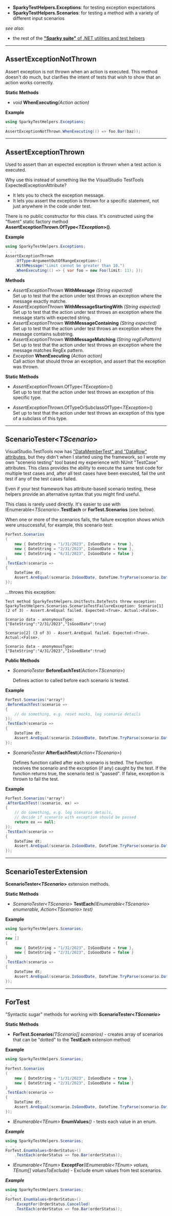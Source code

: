 * **SparkyTestHelpers.Exceptions**: for testing exception expectations
* **SparkyTestHelpers.Scenarios**: for testing a method with a variety of different input scenarios

_see also_: 
* the rest of the [**"Sparky suite"** of .NET utilities and test helpers](https://www.nuget.org/profiles/BrianSchroer)
---
## AssertExceptionNotThrown
Assert exception is not thrown when an action is executed. This method doesn't do much,
but clarifies the intent of tests that wish to show that an action works correctly.

**Static Methods**

* _void_ **WhenExecuting**_(Action action)_ 

**Example**

```csharp
using SparkyTestHelpers.Exceptions;
. . .
AssertExceptionNotThrown.WhenExecuting(() => foo.Bar(baz));
```
---

## AssertExceptionThrown
Used to assert than an expected exception is thrown when a test action is executed.

Why use this instead of something like the VisualStudio TestTools ExpectedExceptionAttribute?

* It lets you to check the exception message.
* It lets you assert the exception is thrown for a specific statement, not just anywhere in the code under test.

There is no public constructor for this class. It's constructed using the "fluent" static factory method **AssertExceptionThrown.OfType<*TException*>()**.

**Example**

```csharp
using SparkyTestHelpers.Exceptions;
. . .
AssertExceptionThrown
    .OfType<ArgumentOutOfRangeException>()
    .WithMessage("Limit cannot be greater than 10.")
    .WhenExecuting(() => { var foo = new Foo(limit: 11); });
```

**Methods**

* _AssertExceptionThrown_ **WithMessage** _(String expected)_  
  Set up to test that the action under test throws an exception where the message exactly matche.
* _AssertExceptionThrown_ **WithMessageStartingWith** _(String expected)_  
  Set up to test that the action under test throws an exception where the message starts with expected string.
* _AssertExceptionThrown_ **WithMessageContaining** _(String expected)_  
  Set up to test that the action under test throws an exception where the message contains substring.
* _AssertExceptionThrown_ **WithMessageMatching** _(String regExPattern)_  
  Set up to test that the action under test throws an exception where the message matches RegEx pattern.
* _Exception_ **WhenExecuting** _(Action action)_  
  Call action that should throw an exception, and assert that the exception was thrown.

**Static Methods**

* _AssertExceptionThrown_.OfType<*TException*>()   
   Set up to test that the action under test throws an exception of this specific type.

* _AssertExceptionThrown_.OfTypeOrSubclassOfType<*TException*>\()   
   Set up to test that the action under test throws an exception of this type of a subclass of this type.
---

## ScenarioTester<*TScenario*>
VisualStudio.TestTools now has ["DataMemberTest" and "DataRow" attributes](http://pmichaels.net/2016/07/23/using-mstest-datarow-as-a-substitute-for-nunit-testcase/),  but they didn't when I started using the framework, so I wrote my own "scenerio testing" tool based my experience with NUnit "TestCase" attributes. This class provides the ability to execute the same test code for multiple test cases and, after all test cases have been executed, fail the unit test if any of the test cases failed.

Even if your test framework has attribute-based scenario testing, these helpers provide an alternative syntax that you might find useful.

This class is rarely used directly. It's easier to use with IEnumerable<*TScenario*>.**TestEach** or **ForTest.Scenarios** (see below).

When one or more of the scenarios fails, the failure exception shows which were unsuccessful, for example, this scenario test:

```csharp
ForTest.Scenarios
(
    new { DateString = "1/31/2023", IsGoodDate = true },
    new { DateString = "2/31/2023", IsGoodDate = true },
    new { DateString = "6/31/2023", IsGoodDate = false }
)
.TestEach(scenario =>
{
    DateTime dt;
    Assert.AreEqual(scenario.IsGoodDate, DateTime.TryParse(scenario.DateString, out dt));
});
```

...throws this exception:

```
Test method SparkyTestHelpers.UnitTests.DateTests threw exception:
SparkyTestHelpers.Scenarios.ScenarioTestFailureException: Scenario[1] (2 of 3) - Assert.AreEqual failed. Expected:<True>. Actual:<False>.

Scenario data - anonymousType: {"DateString":"2/31/2023","IsGoodDate":true}

Scenario[2] (3 of 3) - Assert.AreEqual failed. Expected:<True>. Actual:<False>.

Scenario data - anonymousType: {"DateString":"4/31/2023","IsGoodDate":true}
```

**Public Methods**

* *ScenarioTester* **BeforeEachTest**(Action<*TScenario*>)
 
    Defines action to called before each scenario is tested.

**Example**
```csharp
ForTest.Scenarios(*array*)
.BeforeEachTest(scenario => 
{
    // do something, e.g. reset mocks, log scenario details
});
.TestEach(scenario =>
{
    DateTime dt;
    Assert.AreEqual(scenario.IsGoodDate, DateTime.TryParse(scenario.DateString, out dt));
});
```
* *ScenarioTester* **AfterEachTest**(*Action<*TScenario*>*)
 
    Defines function called after each scenario is tested. The function receives the scenario and the exception (if any) caught by the test. If the function returns true, the scenario test is "passed". If false, exception is thrown to fail the test.

**Example**
```csharp
ForTest.Scenarios(*array*)
.AfterEachTest((scenario, ex) => 
{
    // do something, e.g. log scenario details, 
    // decide if scenario with exception should be passed
    return ex == null;
});
.TestEach(scenario =>
{
    DateTime dt;
    Assert.AreEqual(scenario.IsGoodDate, DateTime.TryParse(scenario.DateString, out dt));
});
```
 ---

## ScenarioTesterExtension
**ScenarioTester<*TScenario*>** extension methods.

**Static Methods**

* _ScenarioTester<*TScenario*>_ **TestEach**_(IEnumerable<*TScenario*> enumerable, Action<*TScenario*> test)_

**Example**

```csharp
using SparkyTestHelpers.Scenarios;
. . .
new []
{
    new { DateString = "1/31/2023", IsGoodDate = true },  
    new { DateString = "2/31/2023", IsGoodDate = false } 
}
.TestEach(scenario =>
{
    DateTime dt;
    Assert.AreEqual(scenario.IsGoodDate, DateTime.TryParse(scenario.DateString, out dt));  
});  
```
---

## ForTest
"Syntactic sugar" methods for working with **ScenarioTester<*TScenario*>**

**Static Methods**

* **ForTest.Scenarios**_(TScenario[] scenarios)_ - creates array of scenarios that can be "dotted" to the **TestEach** extension method:

**Example**

```csharp
using SparkyTestHelpers.Scenarios;
. . .
ForTest.Scenarios
(
    new { DateString = "1/31/2023", IsGoodDate = true },  
    new { DateString = "2/31/2023", IsGoodDate = false }
)
.TestEach(scenario =>
{
    DateTime dt;
    Assert.AreEqual(scenario.IsGoodDate, DateTime.TryParse(scenario.DateString, out dt));  
});  
```

* _IEnumerable<*TEnum*>_ **EnumValues**_()_ - tests each value in an enum.

**_Example_**

```csharp
using SparkyTestHelpers.Scenarios;
. . .
ForTest.EnumValues<OrderStatus>()
    .TestEach(orderStatus => foo.Bar(orderStatus));
```

* _IEnumerable<*TEnum*>_ **ExceptFor**_(IEnumerable<*TEnum*> values, TEnum[] valuesToExclude)_ - Exclude enum values from test scenarios.

**_Example_**

```csharp
using SparkyTestHelpers.Scenarios;
. . .
ForTest.EnumValues<OrderStatus>()
    .ExceptFor(OrderStatus.Cancelled)
    .TestEach(orderStatus => foo.Bar(orderStatus));
```